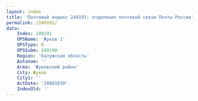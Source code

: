```yaml
---
layout: index
title: 'Почтовый индекс 249191: отделение почтовой связи Почты России'
permalink: /249191/
data:
    Index: 249191
    OPSName: 'Жуков 1'
    OPSType: О
    OPSSubm: 249190
    Region: 'Калужская область'
    Autonom: ''
    Area: 'Жуковский район'
    City: Жуков
    City1: ''
    ActDate: '20001030'
    IndexOld: ''
---
```

